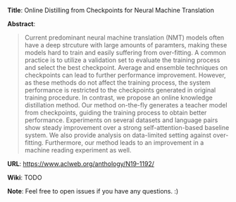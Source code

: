 **Title**: Online Distilling from Checkpoints for Neural Machine Translation

**Abstract**:
> Current predominant neural machine translation (NMT) models often have a deep
> strcuture with large amounts of paramters, making these models hard to train and
> easily suffering from over-fitting. A common practice is to utilize a validation
> set to evaluate the training process and select the best checkpoint. Average and
> ensemble techniques on checkpoints can lead to further performance improvement.
> However, as these methods do not affect the training process, the system performance
> is restricted to the checkpoints generated in original training procedure. In contrast,
> we propose an online knowledge distillation method. Our method on-the-fly generates a
> teacher model from checkpoints, guiding the training process to obtain better performance.
> Experiments on several datasets and language pairs show steady improvement over a strong
> self-attention-based baseline system. We also provide analysis on data-limited setting
> against over-fitting. Furthermore, our method leads to an improvement in a machine
> reading experiment as well.

**URL**: https://www.aclweb.org/anthology/N19-1192/

**Wiki**: TODO

**Note**: Feel free to open issues if you have any questions. :)
